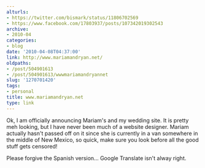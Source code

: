 ```yaml
---
alturls:
- https://twitter.com/bismark/status/11806702569
- https://www.facebook.com/17803937/posts/107342019302543
archive:
- 2010-04
categories:
- blog
date: '2010-04-08T04:37:00'
link: http://www.mariamandryan.net/
oldpaths:
- /post/504901613
- /post/504901613/wwwmariamandryannet
slug: '1270701420'
tags:
- personal
title: www.mariamandryan.net
type: link
---
```


Ok, I am officially announcing Mariam's and my wedding site.  It is pretty
meh looking, but I have never been much of a website designer.  Mariam
actually hasn't passed off on it since she is currently in a van somewhere
in the middle of New Mexico, so quick, make sure you look before all the
good stuff gets censored!

Please forgive the Spanish version... Google Translate isn't alway right.

